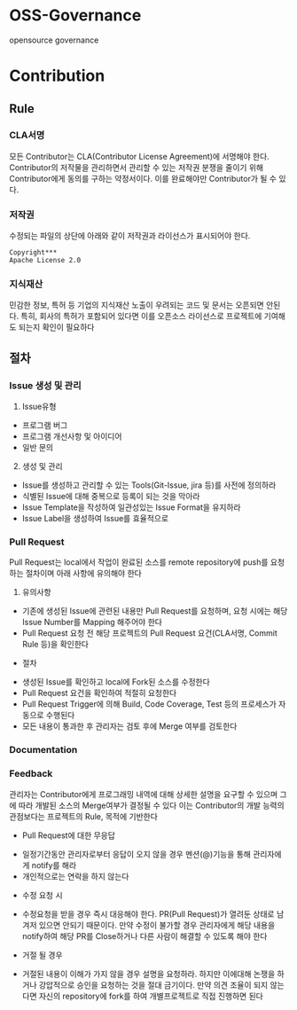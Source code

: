 # OSS-Governance
opensource governance

# Contribution
## Rule
### CLA서명
모든 Contributor는 CLA(Contributor License Agreement)에 서명해야 한다.
Contributor의 저작물을 관리하면서 관리할 수 있는 저작권 분쟁을 줄이기 위해 Contributor에게 동의를 구하는 약정서이다.
이를 완료해야만 Contributor가 될 수 있다.
### 저작권
수정되는 파일의 상단에 아래와 같이 저작권과 라이선스가 표시되어야 한다.
```
Copyright***
Apache License 2.0
```
### 지식재산
민감한 정보, 특허 등 기업의 지식재산 노출이 우려되는 코드 및 문서는 오픈되면 안된다.
특히, 회사의 특허가 포함되어 있다면 이를 오픈소스 라이선스로 프로젝트에 기여해도 되는지 확인이 필요하다

## 절차

### Issue 생성 및 관리
1. Issue유형
  - 프로그램 버그
  - 프로그램 개선사항 및 아이디어
  - 일반 문의 
2. 생성 및 관리
  - Issue를 생성하고 관리할 수 있는 Tools(Git-Issue, jira 등)를 사전에 정의하라
  - 식별된 Issue에 대해 중복으로 등록이 되는 것을 막아라
  - Issue Template을 작성하여 일관성있는 Issue Format을 유지하라
  - Issue Label을 생성하여 Issue를 효율적으로 

### Pull Request
Pull Request는 local에서 작업이 완료된 소스를 remote repository에 push를 요청하는 절차이며 아래 사항에 유의해야 한다
1. 유의사항
- 기존에 생성된 Issue에 관련된 내용만 Pull Request를 요청하며, 요청 시에는 해당 Issue Number를 Mapping 해주어야 한다
- Pull Request 요청 전 해당 프로젝트의 Pull Request 요건(CLA서명, Commit Rule 등)을 확인한다

+ 절차
- 생성된 Issue를 확인하고 local에 Fork된 소스를 수정한다
- Pull Request 요건을 확인하여 적절히 요청한다
- Pull Request Trigger에 의해 Build, Code Coverage, Test 등의 프로세스가 자동으로 수행된다
- 모든 내용이 통과한 후 관리자는 검토 후에 Merge 여부를 검토한다

### Documentation


### Feedback
관리자는 Contributor에게 프로그래밍 내역에 대해 상세한 설명을 요구할 수 있으며 그에 따라 개발된 소스의 Merge여부가 결정될 수 있다
이는 Contributor의 개발 능력의 관점보다는 프로젝트의 Rule, 목적에 기반한다
+ Pull Request에 대한 무응답
- 일정기간동안 관리자로부터 응답이 오지 않을 경우 멘션(@)기능을 통해 관리자에게 notify를 해라
- 개인적으로는 연락을 하지 않는다
+ 수정 요청 시
- 수정요청을 받을 경우 즉시 대응해야 한다. PR(Pull Request)가 열려둔 상태로 남겨저 있으면 안되기 때문이다. 만약 수정이 불가할 경우 관리자에게 해당 내용을 notify하여
  해당 PR를 Close하거나 다른 사람이 해결할 수 있도록 해야 한다
+ 거절 될 경우
- 거절된 내용이 이해가 가지 않을 경우 설명을 요청하라. 하지만 이에대해 논쟁을 하거나 강압적으로 승인을 요청하는 것을 절대 금기이다. 만약 의견 조율이 되지 않는다면
  자신의 repository에 fork를 하여 개별프로젝트로 직접 진행하면 된다
